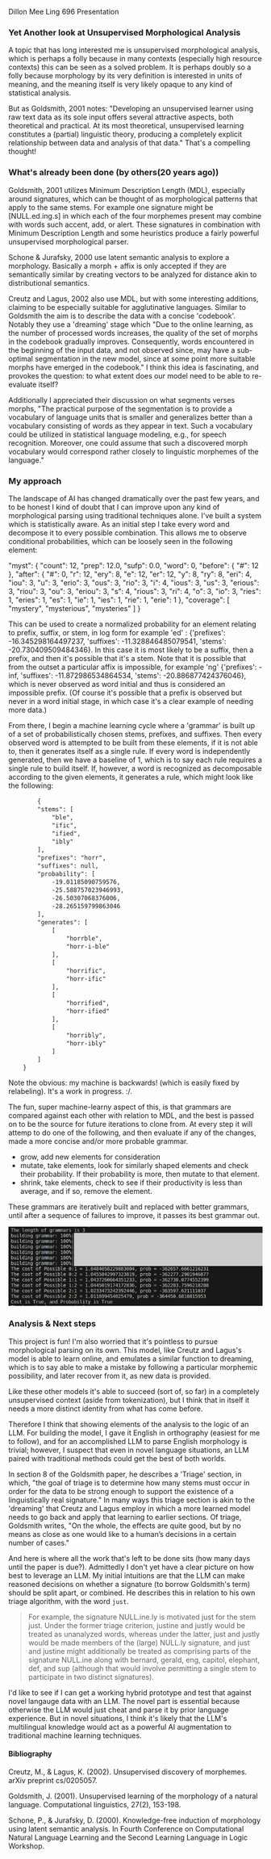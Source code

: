Dillon Mee
Ling 696 Presentation

### Yet Another look at Unsupervised Morphological Analysis

A topic that has long interested me is unsupervised morphological analysis, which is perhaps a folly because in many contexts (especially high resource contexts) this can be seen as a solved problem. It is perhaps doubly so a folly because morphology by its very definition is interested in units of meaning, and the meaning itself is very likely opaque to any kind of statistical analysis.

But as Goldsmith, 2001 notes: "Developing an unsupervised learner using raw text data as its sole input offers several attractive aspects, both theoretical and practical. At its most theoretical, unsupervised learning constitutes a (partial) linguistic theory, producing a completely explicit relationship between data and analysis of that data." That's a compelling thought!  

### What's already been done (by others(20 years ago))

Goldsmith, 2001 utilizes Minimum Description Length (MDL), especially around signatures, which can be thought of as morphological patterns that apply to the same stems. For example one signature might be [NULL.ed.ing.s] in which each of the four morphemes present may combine with words such accent, add, or alert. These signatures in combination with Minimum Description Length and some heuristics produce a fairly powerful unsupervised morphological parser. 

Schone & Jurafsky, 2000 use latent semantic analysis to explore a morphology. Basically a morph + affix is only accepted if they are semantically similar by creating vectors to be analyzed for distance akin to distributional semantics. 

Creutz and Lagus, 2002 also use MDL, but with some interesting additions, claiming to be especially suitable for agglutinative languages. Similar to Goldsmith the aim is to describe the data with a concise 'codebook'. Notably they use a 'dreaming' stage which "Due to the online learning, as the number of processed words increases, the quality of the set of morphs in the codebook gradually improves. Consequently, words encountered in the beginning of the input data, and not observed since, may have a sub-optimal segmentation in the new model, since at some point more suitable morphs have emerged in the codebook." I think this idea is fascinating, and provokes the question: to what extent does our model need to be able to re-evaluate itself?

Additionally I appreciated their discussion on what segments verses morphs, "The practical purpose of the segmentation is to provide a vocabulary of language units that is smaller and generalizes better than a vocabulary consisting of words as they appear in text. Such a
vocabulary could be utilized in statistical language modeling, e.g., for speech recognition. Moreover, one could assume that such a discovered morph vocabulary would correspond rather closely to linguistic morphemes of the language." 

### My approach

The landscape of AI has changed dramatically over the past few years, and to be honest I kind of doubt that I can improve upon any kind of morphological parsing using traditional techniques alone. I've built a system which is statistically aware. As an initial step I take every word and decompose it to every possible combination. This allows me to observe conditional probabilities, which can be loosely seen in the following element: 

"myst": {
            "count": 12,
            "prep": 12.0,
            "sufp": 0.0,
            "word": 0,
            "before": {
                "#": 12
            },
            "after": {
                "#": 0,
                "r": 12,
                "ery": 8,
                "e": 12,
                "er": 12,
                "y": 8,
                "ry": 8,
                "eri": 4,
                "iou": 3,
                "u": 3,
                "erio": 3,
                "ous": 3,
                "rio": 3,
                "i": 4,
                "ious": 3,
                "us": 3,
                "erious": 3,
                "riou": 3,
                "ou": 3,
                "eriou": 3,
                "s": 4,
                "rious": 3,
                "ri": 4,
                "o": 3,
                "io": 3,
                "ries": 1,
                "eries": 1,
                "es": 1,
                "ie": 1,
                "ies": 1,
                "rie": 1,
                "erie": 1
            },
            "coverage": [
                "mystery",
                "mysterious",
                "mysteries"
            ]
        }

This can be used to create a normalized probability for an element relating to prefix, suffix, or stem, in log form for example 'ed' : {'prefixes': -16.345298164497237, 'suffixes': -11.328846485079541, 'stems': -20.730409509484346}. In this case it is most likely to be a suffix, then a prefix, and then it's possible that it's a stem. Note that it is possible that from the outset a particular affix is impossible, for example 'ng' {'prefixes': -inf, 'suffixes': -11.872986534864534, 'stems': -20.886877424376046}, which is never observed as word initial and thus is considered an impossible prefix. (Of course it's possible that a prefix is observed but never in a word initial stage, in which case it's a clear example of needing more data.)

From there, I begin a machine learning cycle where a 'grammar' is built up of a set of probabilistically chosen stems, prefixes, and suffixes. Then every observed word is attempted to be built from these elements, if it is not able to, then it generates itself as a single rule. If every word is independently generated, then we have a baseline of 1, which is to say each rule requires a single rule to build itself. If, however, a word is recognized as decomposable according to the given elements, it generates a rule, which might look like the following:

            {
            "stems": [
                "ble",
                "ific",
                "ified",
                "ibly"
            ],
            "prefixes": "horr",
            "suffixes": null,
            "probability": [
                -19.01185090759576,
                -25.588757023946993,
                -26.50307068376006,
                -28.265159799863046
            ],
            "generates": [
                [
                    "horrble",
                    "horr-i-ble"
                ],
                [
                    "horrific",
                    "horr-ific"
                ],
                [
                    "horrified",
                    "horr-ified"
                ],
                [
                    "horribly",
                    "horr-ibly"
                ]
            ]
        }

Note the obvious: my machine is backwards! (which is easily fixed by relabeling). It's a work in progress. :/. 

The fun, super machine-learny aspect of this, is that grammars are compared against each other with relation to MDL, and the best is passed on to be the source for future iterations to clone from. At every step it will attemp to do one of the following, and then evaluate if any of the changes, made a more concise and/or more probable grammar.
* grow, add new elements for consideration
* mutate, take elements, look for similarly shaped elements and check their probability. If their probability is more, then mutate to that element. 
* shrink, take elements, check to see if their productivity is less than average, and if so, remove the element. 

These grammars are iteratively built and replaced with better grammars, until after a sequence of failures to improve, it passes its best grammar out.

![alt text](image.png)

### Analysis & Next steps
This project is fun! I'm also worried that it's pointless to pursue morphological parsing on its own. This model, like Creutz and Lagus's model is able to learn online, and emulates a similar function to dreaming, which is to say able to make a mistake by following a particular morphemic possibility, and later recover from it, as new data is provided.

Like these other models it's able to succeed (sort of, so far) in a completely unsupervised context (aside from tokenization), but I think that in itself it needs a more distinct identity from what has come before. 

Therefore I think that showing elements of the analysis to the logic of an LLM. For building the model, I gave it English in orthography (easiest for me to follow), and for an accomplished LLM to parse English morphology is trivial; however, I suspect that even in novel language situations, an LLM paired with traditional methods could get the best of both worlds. 

In section 8 of the Goldsmith paper, he describes a 'Triage' section, in which, "the goal of triage is to determine how many stems must occur in
order for the data to be strong enough to support the existence of a linguistically real signature." In many ways this triage section is akin to the 'dreaming' that Creutz and Lagus employ in which a more learned model needs to go back and apply that learning to earlier sections. Of triage, Goldsmith writes, "On the whole, the effects are quite good, but by no means as close as one would like to a human’s decisions in a certain number of cases." 

And here is where all the work that's left to be done sits (how many days until the paper is due?). Admittedly I don't yet have a clear picture on how best to leverage an LLM. My initial intuitions are that the LLM can make reasoned decisions on whether a signature (to borrow Goldsmith's term) should be split apart, or combined. He describes this in relation to his own triage algorithm, with the word `just`. 

> For example, the signature NULL.ine.ly is motivated just for the stem just.
Under the former triage criterion, justine and justly would be treated as unanalyzed
words, whereas under the latter, just and justly would be made members of the (large)
NULL.ly signature, and just and justine might additionally be treated as comprising
parts of the signature NULL.ine along with bernard, gerald, eng, capitol, elephant, def, and
sup (although that would involve permitting a single stem to participate in two distinct
signatures).

I'd like to see if I can get a working hybrid prototype and test that against novel langauge data with an LLM. The novel part is essential because otherwise the LLM would just cheat and parse it by prior language experience. But in novel situations, I think it's likely that the LLM's multilingual knowledge would act as a powerful AI augmentation to traditional machine learning techniques. 

#### Bibliography

Creutz, M., & Lagus, K. (2002). Unsupervised discovery of morphemes. arXiv preprint cs/0205057.

Goldsmith, J. (2001). Unsupervised learning of the morphology of a natural language. Computational linguistics, 27(2), 153-198.

Schone, P., & Jurafsky, D. (2000). Knowledge-free induction of morphology using latent semantic analysis. In Fourth Conference on Computational Natural Language Learning and the Second Learning Language in Logic Workshop.

